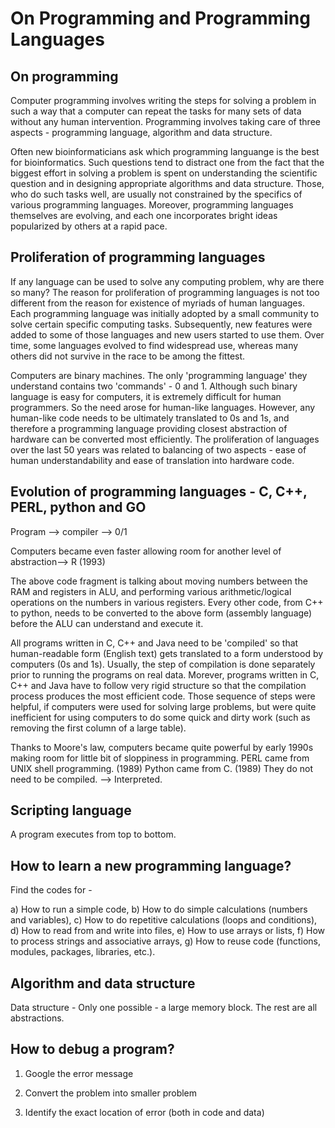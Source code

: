 # On Programming and Programming Languages

## On programming

Computer programming involves writing the steps for solving a problem in such a way that a computer can repeat the 
tasks for many sets of data without any human intervention. Programming involves taking care of three aspects -
programming language, algorithm and data structure. 

Often new bioinformaticians ask which programming languange is the best for bioinformatics. Such questions tend to distract one 
from the fact that the biggest effort in solving a problem is spent on understanding the scientific question and in designing 
appropriate algorithms and data structure. Those, who do such tasks well, are usually not constrained by the specifics of 
various programming languages. Moreover, programming languages themselves are evolving, and each one incorporates bright ideas 
popularized by others at a rapid pace.


## Proliferation of programming languages

If any language can be used to solve any computing problem, why are there so many? The reason for proliferation of programming languages
is not too different from the reason for existence of myriads of human languages. Each programming language was initially adopted by 
a small community to solve certain specific computing tasks.  Subsequently, new features were added to some of those languages and 
new users started to use them. Over time, some languages evolved to find widespread use, whereas many others did not survive in 
the race to be among the fittest.

Computers are binary machines.  The only 'programming language' they understand contains two 'commands' - 0 and 1. Although such 
binary language is easy for computers, it is extremely difficult for human programmers. So the need arose for human-like languages. 
However, any human-like code needs to be ultimately translated to 0s and 1s, and therefore a programming language providing closest 
abstraction of hardware can be converted most efficiently.  The proliferation of languages over the last 50 years was related to 
balancing of two aspects - ease of human understandability and ease of translation into hardware code.

## Evolution of programming languages - C, C++, PERL, python and GO

Program --> compiler --> 0/1

Computers became even faster allowing room for another level of abstraction--> R (1993)

The above code fragment is talking about moving numbers between the RAM and registers in ALU, and performing various arithmetic/logical operations on the numbers in various registers.  Every other code, from C++ to python, needs to be converted to the above form (assembly language) before the ALU can understand and execute it.

All programs written in C, C++ and Java need to be 'compiled' so that human-readable form (English text) gets translated to a form understood by computers (0s and 1s). Usually, the step of compilation is done separately prior to running the programs on real data. Morever, programs written in C, C++ and Java have to follow very rigid structure so that the compilation process produces the most efficient code. Those sequence of steps were helpful, if computers were used for solving large problems, but were quite inefficient for using computers to do some quick and dirty work (such as removing the first column of a large table).

Thanks to Moore's law, computers became quite powerful by early 1990s making room for little bit of sloppiness in programming.
PERL came from UNIX shell programming. (1989)
Python came from C. (1989)
They do not need to be compiled. --> Interpreted.

## Scripting language

A program executes from top to bottom.


## How to learn a new programming language?

Find the codes for -

a) How to run a simple code,
b) How to do simple calculations (numbers and variables),
c) How to do repetitive calculations (loops and conditions),
d) How to read from and write into files,
e) How to use arrays or lists,
f) How to process strings and associative arrays,
g) How to reuse code (functions, modules, packages, libraries, etc.).



## Algorithm and data structure

Data structure - Only one possible - a large memory block. The rest are all abstractions.

## How to debug a program?

1. Google the error message

2. Convert the problem into smaller problem

3. Identify the exact location of error (both in code and data)


